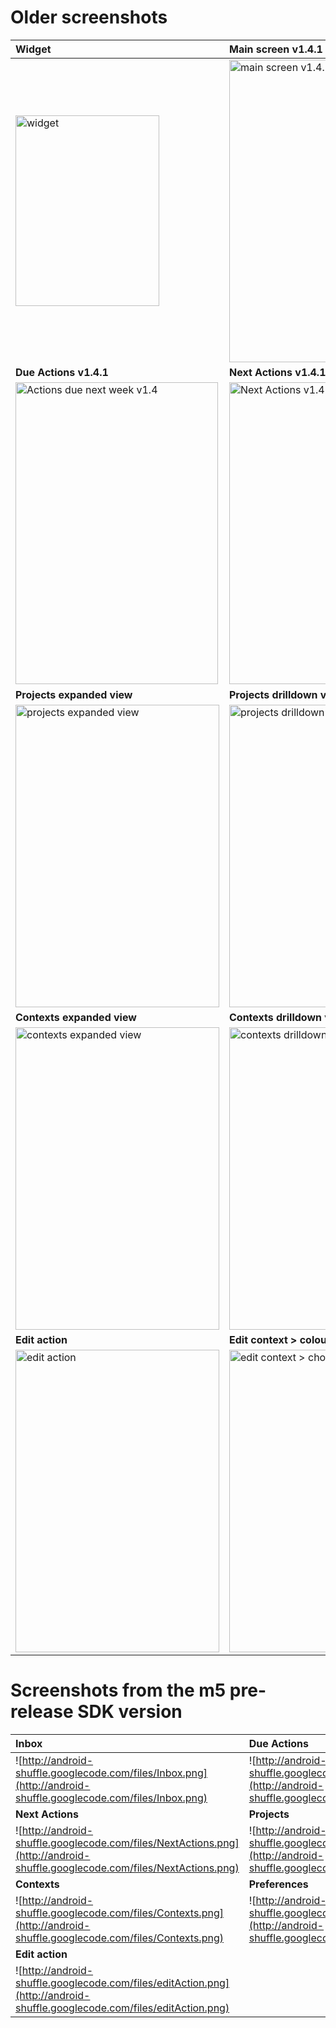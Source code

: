 # Older screenshots #

| **Widget** | **Main screen v1.4.1** | **Inbox v1.4.1** |
|:-----------|:-----------------------|:-----------------|
| <a href='http://www.flickr.com/photos/dodgy/4735436876/' title='widget by Andy M Bryant, on Flickr'><img src='http://farm5.static.flickr.com/4115/4735436876_d6a73146a9_o.png' alt='widget' width='230' height='305' /></a> | <a href='http://www.flickr.com/photos/dodgy/4299651067/' title='main screen v1.4.1 by Andy M Bryant, on Flickr'><img src='http://farm5.static.flickr.com/4017/4299651067_746b6b1587_o.png' alt='main screen v1.4.1' width='324' height='484' /></a> |<a href='http://www.flickr.com/photos/dodgy/4299625001/' title='Inbox v1.4 by Andy M Bryant, on Flickr'><img src='http://farm5.static.flickr.com/4043/4299625001_01b6c3d1ef_o.png' alt='Inbox v1.4' width='324' height='483' /></a> |
| **Due Actions v1.4.1** | **Next Actions v1.4.1**  |  **Settings**    |
| <a href='http://www.flickr.com/photos/dodgy/4299625083/' title='Actions due next week v1.4 by Andy M Bryant, on Flickr'><img src='http://farm5.static.flickr.com/4027/4299625083_f90cbafd47_o.png' alt='Actions due next week v1.4' width='324' height='483' /></a> | <a href='http://www.flickr.com/photos/dodgy/4299625041/' title='Next Actions v1.4 by Andy M Bryant, on Flickr'><img src='http://farm5.static.flickr.com/4030/4299625041_9136c25464_o.png' alt='Next Actions v1.4' width='324' height='483' /></a> | <a href='http://www.flickr.com/photos/dodgy/3428932647/' title='settings by Andy M Bryant, on Flickr'><img src='http://farm4.static.flickr.com/3403/3428932647_efb199059e_o.png' alt='settings' width='326' height='484' /></a> |
| **Projects expanded view** |  **Projects drilldown view** | **Project tasks** |
| <a href='http://www.flickr.com/photos/dodgy/3429748362/' title='projects expanded view by Andy M Bryant, on Flickr'><img src='http://farm4.static.flickr.com/3354/3429748362_d858fbb113_o.png' alt='projects expanded view' width='326' height='484' /></a> | <a href='http://www.flickr.com/photos/dodgy/3428932741/' title='projects drilldown view by Andy M Bryant, on Flickr'><img src='http://farm4.static.flickr.com/3395/3428932741_767544fa30_o.png' alt='projects drilldown view' width='326' height='484' /></a> | <a href='http://www.flickr.com/photos/dodgy/3429748618/' title='project tasks by Andy M Bryant, on Flickr'><img src='http://farm4.static.flickr.com/3405/3429748618_622b414a01_o.png' alt='project tasks' width='326' height='484' /></a> |
| **Contexts expanded view** |  **Contexts drilldown view** | **Contexts tasks** |
| <a href='http://www.flickr.com/photos/dodgy/3428933101/' title='contexts expanded view by Andy M Bryant, on Flickr'><img src='http://farm4.static.flickr.com/3550/3428933101_ee478398fa_o.png' alt='contexts expanded view' width='326' height='484' /></a> | <a href='http://www.flickr.com/photos/dodgy/3429748650/' title='contexts drilldown view by Andy M Bryant, on Flickr'><img src='http://farm4.static.flickr.com/3662/3429748650_97b07951e5_o.png' alt='contexts drilldown view' width='326' height='484' /></a> | <a href='http://www.flickr.com/photos/dodgy/3429748710/' title='context tasks by Andy M Bryant, on Flickr'><img src='http://farm4.static.flickr.com/3405/3429748710_fd1f159459_o.png' alt='context tasks' width='326' height='484' /></a> |
| **Edit action** | **Edit context > colour**|
| <a href='http://www.flickr.com/photos/dodgy/3428932379/' title='edit action by Andy M Bryant, on Flickr'><img src='http://farm4.static.flickr.com/3658/3428932379_94923b42f1_o.png' alt='edit action' width='326' height='484' /></a> | <a href='http://www.flickr.com/photos/dodgy/3428933045/' title='edit context &gt; choose colour by Andy M Bryant, on Flickr'><img src='http://farm4.static.flickr.com/3394/3428933045_e4bfcd6a84_o.png' alt='edit context &gt; choose colour' width='326' height='484' /></a> |

# Screenshots from the m5 pre-release SDK version #

| **Inbox** | **Due Actions** |
|:----------|:----------------|
| ![http://android-shuffle.googlecode.com/files/Inbox.png](http://android-shuffle.googlecode.com/files/Inbox.png) | ![http://android-shuffle.googlecode.com/files/DueActions.png](http://android-shuffle.googlecode.com/files/DueActions.png) |
| **Next Actions** | **Projects**    |
| ![http://android-shuffle.googlecode.com/files/NextActions.png](http://android-shuffle.googlecode.com/files/NextActions.png) | ![http://android-shuffle.googlecode.com/files/Projects.png](http://android-shuffle.googlecode.com/files/Projects.png) |
| **Contexts** | **Preferences** |
| ![http://android-shuffle.googlecode.com/files/Contexts.png](http://android-shuffle.googlecode.com/files/Contexts.png) | ![http://android-shuffle.googlecode.com/files/Preferences.png](http://android-shuffle.googlecode.com/files/Preferences.png) |
| **Edit action** |                 |
| ![http://android-shuffle.googlecode.com/files/editAction.png](http://android-shuffle.googlecode.com/files/editAction.png) |                 |